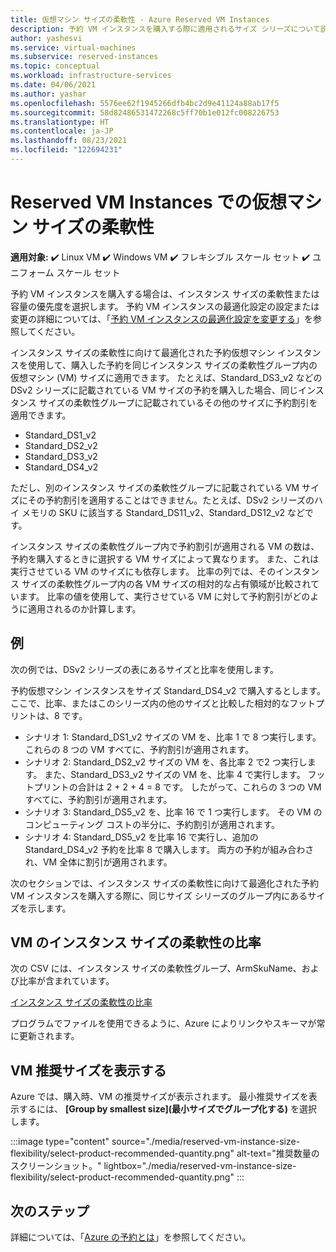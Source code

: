 ```yaml
---
title: 仮想マシン サイズの柔軟性 - Azure Reserved VM Instances
description: 予約 VM インスタンスを購入する際に適用されるサイズ シリーズについて説明します。
author: yashesvi
ms.service: virtual-machines
ms.subservice: reserved-instances
ms.topic: conceptual
ms.workload: infrastructure-services
ms.date: 04/06/2021
ms.author: yashar
ms.openlocfilehash: 5576ee62f1945266dfb4bc2d9e41124a88ab17f5
ms.sourcegitcommit: 58d82486531472268c5ff70b1e012fc008226753
ms.translationtype: HT
ms.contentlocale: ja-JP
ms.lasthandoff: 08/23/2021
ms.locfileid: "122694231"
---
```

# <a name="virtual-machine-size-flexibility-with-reserved-vm-instances"></a>Reserved VM Instances での仮想マシン サイズの柔軟性

**適用対象:** :heavy_check_mark: Linux VM :heavy_check_mark: Windows VM :heavy_check_mark: フレキシブル スケール セット :heavy_check_mark: ユニフォーム スケール セット

予約 VM インスタンスを購入する場合は、インスタンス サイズの柔軟性または容量の優先度を選択します。 予約 VM インスタンスの最適化設定の設定または変更の詳細については、「[予約 VM インスタンスの最適化設定を変更する](../cost-management-billing/reservations/manage-reserved-vm-instance.md#change-optimize-setting-for-reserved-vm-instances)」を参照してください。

インスタンス サイズの柔軟性に向けて最適化された予約仮想マシン インスタンスを使用して、購入した予約を同じインスタンス サイズの柔軟性グループ内の仮想マシン (VM) サイズに適用できます。 たとえば、Standard_DS3_v2 などの DSv2 シリーズに記載されている VM サイズの予約を購入した場合、同じインスタンス サイズの柔軟性グループに記載されているその他のサイズに予約割引を適用できます。

- Standard_DS1_v2
- Standard_DS2_v2
- Standard_DS3_v2
- Standard_DS4_v2

ただし、別のインスタンス サイズの柔軟性グループに記載されている VM サイズにその予約割引を適用することはできません。たとえば、DSv2 シリーズのハイ メモリの SKU に該当する Standard_DS11_v2、Standard_DS12_v2 などです。

インスタンス サイズの柔軟性グループ内で予約割引が適用される VM の数は、予約を購入するときに選択する VM サイズによって異なります。 また、これは実行させている VM のサイズにも依存します。 比率の列では、そのインスタンス サイズの柔軟性グループ内の各 VM サイズの相対的な占有領域が比較されています。 比率の値を使用して、実行させている VM に対して予約割引がどのように適用されるのか計算します。

## <a name="examples"></a>例

次の例では、DSv2 シリーズの表にあるサイズと比率を使用します。

予約仮想マシン インスタンスをサイズ Standard_DS4_v2 で購入するとします。ここで、比率、またはこのシリーズ内の他のサイズと比較した相対的なフットプリントは、8 です。

- シナリオ 1: Standard_DS1_v2 サイズの VM を、比率 1 で 8 つ実行します。 これらの 8 つの VM すべてに、予約割引が適用されます。
- シナリオ 2: Standard_DS2_v2 サイズの VM を、各比率 2 で2 つ実行します。 また、Standard_DS3_v2 サイズの VM を、比率 4 で実行します。 フットプリントの合計は 2 + 2 + 4 = 8 です。 したがって、これらの 3 つの VM すべてに、予約割引が適用されます。
- シナリオ 3: Standard_DS5_v2 を、比率 16 で 1 つ実行します。 その VM のコンピューティング コストの半分に、予約割引が適用されます。
- シナリオ 4: Standard_DS5_v2 を比率 16 で実行し、追加の Standard_DS4_v2 予約を比率 8 で購入します。 両方の予約が組み合わされ、VM 全体に割引が適用されます。

次のセクションでは、インスタンス サイズの柔軟性に向けて最適化された予約 VM インスタンスを購入する際に、同じサイズ シリーズのグループ内にあるサイズを示します。

## <a name="instance-size-flexibility-ratio-for-vms"></a>VM のインスタンス サイズの柔軟性の比率 

次の CSV には、インスタンス サイズの柔軟性グループ、ArmSkuName、および比率が含まれています。  

[インスタンス サイズの柔軟性の比率](https://isfratio.blob.core.windows.net/isfratio/ISFRatio.csv)

プログラムでファイルを使用できるように、Azure によりリンクやスキーマが常に更新されます。

## <a name="view-vm-size-recommendations"></a>VM 推奨サイズを表示する

Azure では、購入時、VM の推奨サイズが表示されます。 最小推奨サイズを表示するには、 **[Group by smallest size]\(最小サイズでグループ化する\)** を選択します。

:::image type="content" source="./media/reserved-vm-instance-size-flexibility/select-product-recommended-quantity.png" alt-text="推奨数量のスクリーンショット。" lightbox="./media/reserved-vm-instance-size-flexibility/select-product-recommended-quantity.png" :::

## <a name="next-steps"></a>次のステップ

詳細については、「[Azure の予約とは](../cost-management-billing/reservations/save-compute-costs-reservations.md)」を参照してください。
